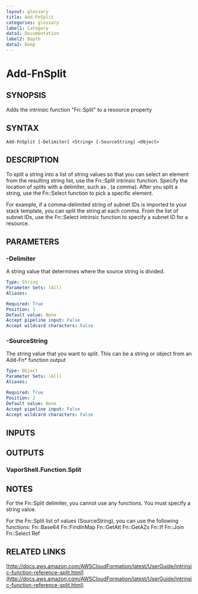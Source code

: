 ```yaml
---
layout: glossary
title: Add-FnSplit
categories: glossary
label1: Category
data1: Documentation
label2: Depth
data2: Deep
---
```


# Add-FnSplit

## SYNOPSIS
Adds the intrinsic function "Fn::Split" to a resource property

## SYNTAX

```
Add-FnSplit [-Delimiter] <String> [-SourceString] <Object>
```

## DESCRIPTION
To split a string into a list of string values so that you can select an element from the resulting string list, use the Fn::Split intrinsic function.
Specify the location of splits with a delimiter, such as , (a comma).
After you split a string, use the Fn::Select function to pick a specific element.

For example, if a comma-delimited string of subnet IDs is imported to your stack template, you can split the string at each comma.
From the list of subnet IDs, use the Fn::Select intrinsic function to specify a subnet ID for a resource.

## PARAMETERS

### -Delimiter
A string value that determines where the source string is divided.

```yaml
Type: String
Parameter Sets: (All)
Aliases: 

Required: True
Position: 1
Default value: None
Accept pipeline input: False
Accept wildcard characters: False
```

### -SourceString
The string value that you want to split.
This can be a string or object from an Add-Fn* function output

```yaml
Type: Object
Parameter Sets: (All)
Aliases: 

Required: True
Position: 2
Default value: None
Accept pipeline input: False
Accept wildcard characters: False
```

## INPUTS

## OUTPUTS

### VaporShell.Function.Split

## NOTES
For the Fn::Split delimiter, you cannot use any functions.
You must specify a string value.

For the Fn::Split list of values (SourceString), you can use the following functions:
    Fn::Base64
    Fn::FindInMap
    Fn::GetAtt
    Fn::GetAZs
    Fn::If
    Fn::Join
    Fn::Select
    Ref

## RELATED LINKS

[http://docs.aws.amazon.com/AWSCloudFormation/latest/UserGuide/intrinsic-function-reference-split.html](http://docs.aws.amazon.com/AWSCloudFormation/latest/UserGuide/intrinsic-function-reference-split.html)

